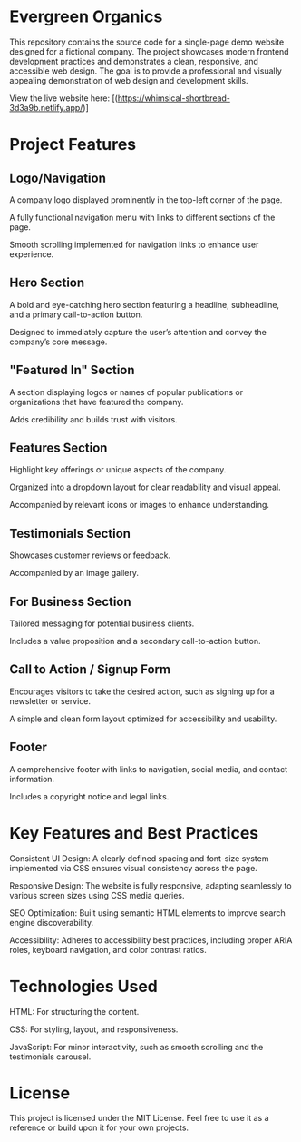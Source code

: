 # Evergreen Organics

This repository contains the source code for a single-page demo website designed for a fictional company. The project showcases modern frontend development practices and demonstrates a clean, responsive, and accessible web design. The goal is to provide a professional and visually appealing demonstration of web design and development skills.

View the live website here: [(https://whimsical-shortbread-3d3a9b.netlify.app/)]

# Project Features

## Logo/Navigation

A company logo displayed prominently in the top-left corner of the page.

A fully functional navigation menu with links to different sections of the page.

Smooth scrolling implemented for navigation links to enhance user experience.


## Hero Section

A bold and eye-catching hero section featuring a headline, subheadline, and a primary call-to-action button.

Designed to immediately capture the user’s attention and convey the company’s core message.


## "Featured In" Section

A section displaying logos or names of popular publications or organizations that have featured the company.

Adds credibility and builds trust with visitors.


## Features Section

Highlight key offerings or unique aspects of the company.

Organized into a dropdown layout for clear readability and visual appeal.

Accompanied by relevant icons or images to enhance understanding.


## Testimonials Section

Showcases customer reviews or feedback.

Accompanied by an image gallery.


## For Business Section

Tailored messaging for potential business clients.

Includes a value proposition and a secondary call-to-action button.


## Call to Action / Signup Form

Encourages visitors to take the desired action, such as signing up for a newsletter or service.

A simple and clean form layout optimized for accessibility and usability.


## Footer

A comprehensive footer with links to navigation, social media, and contact information.

Includes a copyright notice and legal links.

# Key Features and Best Practices

Consistent UI Design: A clearly defined spacing and font-size system implemented via CSS ensures visual consistency across the page.

Responsive Design: The website is fully responsive, adapting seamlessly to various screen sizes using CSS media queries.

SEO Optimization: Built using semantic HTML elements to improve search engine discoverability.

Accessibility: Adheres to accessibility best practices, including proper ARIA roles, keyboard navigation, and color contrast ratios.


# Technologies Used

HTML: For structuring the content.

CSS: For styling, layout, and responsiveness.

JavaScript: For minor interactivity, such as smooth scrolling and the testimonials carousel.


# License

This project is licensed under the MIT License. Feel free to use it as a reference or build upon it for your own projects.